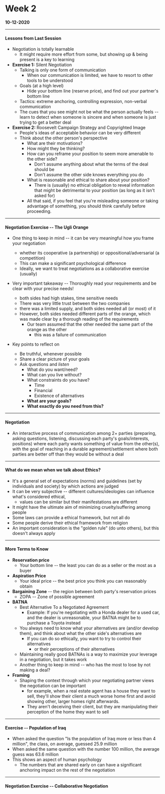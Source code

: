 <h1>Week 2</h1>

**10-12-2020**

---

<h4>Lessons from Last Session</h4>

  * Negotiation is totally learnable
      - It might require more effort from some, but showing up & being present is a key to learning
  * **Exercise 1:** Silent Negotiation
      - Talking is only one form of communication
          + When our communication is limited, we have to resort to other tools to be understood
      - Goals (at a high level)
          + Hide your bottom line (reserve price), and find out your partner's bottom line
      - Tactics: extreme anchoring, controlling expression, non-verbal communication
      - The cues that you see might not be what the person actually feels -- learn to detect when someone is sincere and when someone is just trying to get a better deal 
  * **Exercise 2:** Roosevelt Campaign Strategy and Copyrighted Image
      - People's ideas of acceptable behavior can be very different
      - Think about the other person's perspective
          + What are their motivations?
          + How might they be thinking?
          + How can you reframe your position to seem more amenable to the other side?
              * Don't assume anything about what the terms of the deal should be
              * Don't assume the other side knows everything you do
          + What is reasonable and ethical to share about your position?
              * There is (usually) no ethical obligation to reveal information that might be detrimental to your position (as long as it isn't asked for)
          + All that said, if you feel that you're misleading someone or taking advantage of something, you should think carefully before proceeding.

---

<h4>Negotiation Exercise -- The Ugli Orange</h4>

  * One thing to keep in mind -- it can be very meaningful how you frame your negotiation
      - whether its cooperative (a partnership) or oppositional/adversarial (a competition)
      - This can make a significant psychological difference
      - Ideally, we want to treat negotiations as a collaborative exercise (usually)

  * Very important takeaway -- Thoroughly read your requirements and be clear with your precise needs!
      - both sides had high stakes, time sensitive needs
      - There was very little trust between the two companies
      - there was a limited supply, and both sides needed all (or most) of it
      - However, both sides needed different parts of the orange, which was made clear by a thorough reading of the requirements
          + Our team assumed that the other needed the same part of the orange as the other
              * this was a failure of communication

  * Key points to reflect on
      - Be truthful, whenever possible
      - Share a clear picture of your goals
      - Ask questions and *listen*
          + What do you want/need?
          + What can you live without?
          + What constraints do you have?
              * Time
              * Financial
              * Existence of alternatives
          + **What are your goals?**
          + **What exactly do you need from this?**

---

<h4>Negotiation</h4>

  * An interactive process of communication among 2+ parties (preparing, asking questions, listening, discussing each party's goals/interests, positions) where each party wants something of value from the other(s), with the goal of reaching in a durable agreement/settlement where both parties are better off than they would be without a deal

---

<h4>What do we mean when we talk about Ethics?</h4>

  * It's a general set of expectations (norms) and guidelines (set by individuals and society) by which actions are judged
  * It can be very subjective -- different cultures/ideologies can influence what's considered ethical, 
      - values can be similar but their manifestations are different
  * It might have the ultimate aim of minimizing cruelty/suffering among people
  * Some laws can provide a ethical framework, but not all do
  * Some people derive their ethical framework from religion
  * An important consideration is the "golden rule" (do unto others), but this doesn't always apply

---

<h4>More Terms to Know</h4>

  * **Reservation price**
      - Your bottom line -- the least you can do as a seller or the most as a buyer
  * **Aspiration Price**
      - Your ideal price -- the best price you think you can reasonably obtain
  * **Bargaining Zone** -- the region between both party's reservation prices
      - ZOPA -- Zone of possible agreement
  * **BATNA**
      - Best Alternative To a Negotiated Agreement
          + Example: If you're negotiating with a Honda dealer for a used car, and the dealer is unreasonable, your BATNA might be to purchase a Toyota instead
      - You always need to know what your alternatives are (and/or develop them), and think about what the other side's alternatives are
          + If you can do so ethically, you want to try to control their alternatives
              * or their perceptions of their alternatives
      - Maintaining really good BATNAs is a way to maximize your leverage in a negotiation, but it takes work
      - Another thing to keep in mind -- who has the most to lose by not making a deal?
  * **Framing**
      - Shaping the context through which your negotiating partner views the negotiation can be important
          + for example, when a real estate agent has a house they want to sell, they'll show their client a much worse home first and avoid showing other, larger homes right afterwards. 
          + They aren't deceiving their client, but they are manipulating their perception of the home they want to sell

---

<h4>Exercise -- Population of Iraq</h4>

  * When asked the question "Is the population of Iraq more or less than 4 million", the class, on average, guessed 25.9 million
  * When asked the same question with the number 100 million, the average guess was 63.6 million
  * This shows an aspect of human psychology
      - The numbers that are shared early on can have a significant anchoring impact on the rest of the negotiation

---

<h4>Negotiation Exercise -- Collaborative Negotiation</h4>
